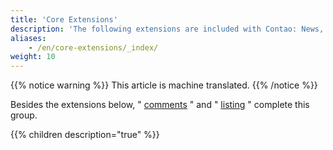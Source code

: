 ```yaml
---
title: 'Core Extensions'
description: 'The following extensions are included with Contao: News, events, FAQ, newsletter, comments and listings.'
aliases:
    - /en/core-extensions/_index/
weight: 10
---
```


{{% notice warning %}}
This article is machine translated.
{{% /notice %}}

Besides the extensions below, " [comments](../artikelverwaltung/inhaltselemente/#kommentare) " and " [listing](../modulverwaltung/anwendungen/#auflistung) " complete this group.

{{% children description="true" %}}
